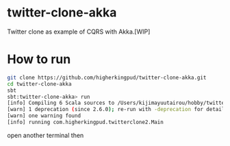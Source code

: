 # twitter-clone-akka
Twitter clone as example of CQRS with Akka.[WIP]

# How to run

```.sh
git clone https://github.com/higherkingpud/twitter-clone-akka.git
cd twitter-clone-akka
sbt
sbt:twitter-clone-akka> run
[info] Compiling 6 Scala sources to /Users/kijimayuutairou/hobby/twitter-clone2/target/scala-2.13/classes ...
[warn] 1 deprecation (since 2.6.0); re-run with -deprecation for details
[warn] one warning found
[info] running com.higherkingpud.twitterclone2.Main 
```

open another terminal then

```.sh

```


